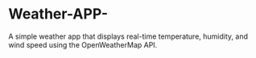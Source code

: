 # Weather-APP-
A simple weather app that displays real-time temperature, humidity, and wind speed using the OpenWeatherMap API.
